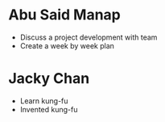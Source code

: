 # Abu Said Manap
* Discuss a project development with team
* Create a week by week plan
# Jacky Chan
* Learn kung-fu
* Invented kung-fu
